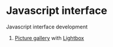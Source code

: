 # Javascript interface
Javascript interface development
1. <a href="https://wixhub.github.io/javascript_interface/gallery.html" target="_blank" >Picture gallery</a> with <a href="https://lokeshdhakar.com/projects/lightbox2/" target="_blank">Lightbox</a>